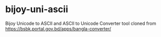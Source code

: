 # bijoy-uni-ascii
Bijoy Unicode to ASCII and ASCII to Unicode Converter tool cloned from https://bsbk.portal.gov.bd/apps/bangla-converter/
